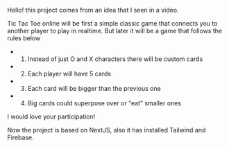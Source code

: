 Hello! this project comes from an idea that I seen in a video.

Tic Tac Toe online will be first a simple classic game that connects you to another player to play in realtime. But later it will be a game that follows the rules below

- 1. Instead of just O and X characters there will be custom cards
- 2. Each player will have 5 cards
- 3. Each card will be bigger than the previous one
- 4. Big cards could superpose over or "eat" smaller ones

I would love your participation!

Now the project is based on NextJS, also it has installed Tailwind and Firebase.